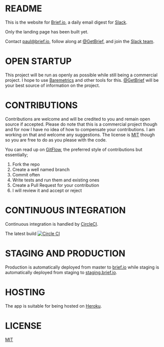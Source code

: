 README
======

This is the website for [Brief.io](http://brief.io), a daily email digest for [Slack](https://slack.com/).

Only the landing page has been built yet.

Contact paul@brief.io, follow along at [@GetBrief](https://twitter.com/getbrief), and join the [Slack team](http://slack.brief.io/).

OPEN STARTUP
============

This project will be run as openly as possible while still being a commercial project. I hope to use [Baremetrics](https://baremetrics.com/open) and other tools for this. [@GetBrief](https://twitter.com/getbrief) will be your best source of information on the project.

CONTRIBUTIONS
=============

Contributions are welcome and will be credited to you and remain open source if accepted. Please do note that this is a commercial project though and for now I have no idea of how to compensate your contributions. I am working on that and welcome any suggestions. The license is [MIT](LICENSE) though so you are free to do as you please with the code.

You can read up on [GitFlow](https://guides.github.com/introduction/flow/index.html), the preferred style of contributions but essentially;

1. Fork the repo
2. Create a well named branch
3. Commit often
4. Write tests and run them and existing ones
5. Create a Pull Request for your contribution
6. I will review it and accept or reject

CONTINUOUS INTEGRATION
======================

Continuous integration is handled by [CircleCI](https://circleci.com).

The latest build [![Circle CI](https://circleci.com/gh/BriefIO/briefio.svg?style=svg)](https://circleci.com/gh/BriefIO/briefio)

STAGING AND PRODUCTION
======================

Production is automatically deployed from master to [brief.io](http://brief.io) while staging is automatically deployed from staging to [staging.brief.io](http://staging.brief.io).


HOSTING
=======

The app is suitable for being hosted on [Heroku](https://heroku.com).

LICENSE
=======
[MIT](LICENSE)
